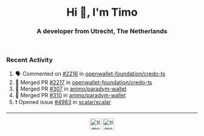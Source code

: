 <h1 align="center">Hi 👋, I'm Timo</h1>
<h3 align="center">A developer from Utrecht, The Netherlands</h3>
<br/>
<!-- https://github.com/rahuldkjain/github-profile-readme-generator --!>

<!--  <p align="left"><img src="https://github-readme-stats.vercel.app/api?username=timoglastra&show_icons=true&count_private=true&" alt="timoglastra" /></p> --!>

<!--
Github language stats
<p align="left"><img src="https://github-readme-stats.vercel.app/api/top-langs/?username=timoglastra&layout=compact" alt="timoglastra" /><p>
-->

<!-- Codestats language stats -->
<!-- <p align="left"><img src="https://codestats-readme.vercel.app/api/top-langs/?username=timoglastra&layout=compact&language_count=12" alt="timoglastra" /><p>    --!>
  
<h3>Recent Activity</h3>

<!--START_SECTION:activity-->
1. 🗣 Commented on [#2216](https://github.com/openwallet-foundation/credo-ts/pull/2216#issuecomment-2701763439) in [openwallet-foundation/credo-ts](https://github.com/openwallet-foundation/credo-ts)
2. 🎉 Merged PR [#2217](https://github.com/openwallet-foundation/credo-ts/pull/2217) in [openwallet-foundation/credo-ts](https://github.com/openwallet-foundation/credo-ts)
3. 🎉 Merged PR [#307](https://github.com/animo/paradym-wallet/pull/307) in [animo/paradym-wallet](https://github.com/animo/paradym-wallet)
4. 🎉 Merged PR [#310](https://github.com/animo/paradym-wallet/pull/310) in [animo/paradym-wallet](https://github.com/animo/paradym-wallet)
5. ❗ Opened issue [#4983](https://github.com/scalar/scalar/issues/4983) in [scalar/scalar](https://github.com/scalar/scalar)
<!--END_SECTION:activity-->

---

<p align="center">
<a href="https://twitter.com/timoglastra" target="blank"><img align="center" src="https://cdn.jsdelivr.net/npm/simple-icons@3.0.1/icons/twitter.svg" alt="timoglastra" height="30" width="30" /></a>
<a href="https://linkedin.com/in/timoglastra" target="blank"><img align="center" src="https://cdn.jsdelivr.net/npm/simple-icons@3.0.1/icons/linkedin.svg" alt="timoglastra" height="30" width="30" /></a>
</p>



